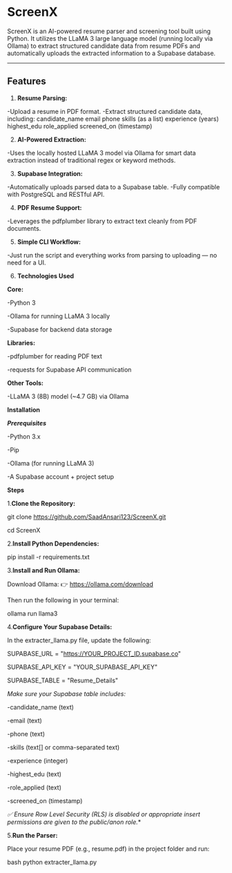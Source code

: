 # ScreenX

ScreenX is an AI-powered resume parser and screening tool built using Python. It utilizes the LLaMA 3 large language model (running locally via Ollama) to extract structured candidate data from resume PDFs and automatically uploads the extracted information to a Supabase database.

---

## Features

1. **Resume Parsing:**

-Upload a resume in PDF format.
-Extract structured candidate data, including:
  candidate_name
  email
  phone
  skills (as a list)
  experience (years)
  highest_edu
  role_applied
  screened_on (timestamp)

2. **AI-Powered Extraction:**

-Uses the locally hosted LLaMA 3 model via Ollama for smart data extraction instead of traditional regex or keyword methods.

3. **Supabase Integration:**

-Automatically uploads parsed data to a Supabase table.
-Fully compatible with PostgreSQL and RESTful API.

4. **PDF Resume Support:**

-Leverages the pdfplumber library to extract text cleanly from PDF documents.

5. **Simple CLI Workflow:**

-Just run the script and everything works from parsing to uploading — no need for a UI.

6. **Technologies Used**

 **Core:**
 
  -Python 3
  
  -Ollama for running LLaMA 3 locally
  
  -Supabase for backend data storage

 **Libraries:**
 
  -pdfplumber for reading PDF text
  
  -requests for Supabase API communication
  
**Other Tools:**

  -LLaMA 3 (8B) model (~4.7 GB) via Ollama

**Installation**

_**Prerequisites**_

  -Python 3.x
  
  -Pip
  
  -Ollama (for running LLaMA 3)
  
  -A Supabase account + project setup

**Steps**

1.**Clone the Repository:**

git clone https://github.com/SaadAnsari123/ScreenX.git

cd ScreenX

2.**Install Python Dependencies:**

pip install -r requirements.txt

3.**Install and Run Ollama:**

Download Ollama: 👉 https://ollama.com/download

Then run the following in your terminal:

ollama run llama3

4.**Configure Your Supabase Details:**

In the extracter_llama.py file, update the following:

SUPABASE_URL = "https://YOUR_PROJECT_ID.supabase.co"

SUPABASE_API_KEY = "YOUR_SUPABASE_API_KEY"

SUPABASE_TABLE = "Resume_Details"

_Make sure your Supabase table includes:_

  -candidate_name (text)
  
  -email (text)
  
  -phone (text)
  
  -skills (text[] or comma-separated text)
  
  -experience (integer)
  
  -highest_edu (text)
  
  -role_applied (text)
  
  -screened_on (timestamp)

*✅ Ensure Row Level Security (RLS) is disabled or appropriate insert permissions are given to the public/anon role.**

5.**Run the Parser:**

Place your resume PDF (e.g., resume.pdf) in the project folder and run:

bash
python extracter_llama.py
